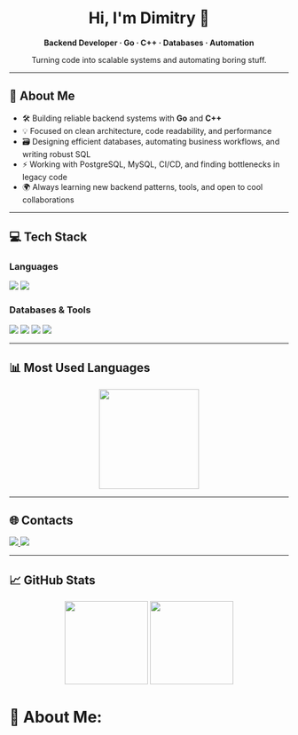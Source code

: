 <div align="center">
  <h1>Hi, I'm Dimitry 👋</h1>
  <p><b>Backend Developer · Go · C++ · Databases · Automation</b></p>
  <p>Turning code into scalable systems and automating boring stuff.</p>
</div>

---

## 🚀 About Me

- 🛠️ Building reliable backend systems with <b>Go</b> and <b>C++</b>
- 💡 Focused on clean architecture, code readability, and performance
- 🗃️ Designing efficient databases, automating business workflows, and writing robust SQL
- ⚡ Working with PostgreSQL, MySQL, CI/CD, and finding bottlenecks in legacy code
- 🌍 Always learning new backend patterns, tools, and open to cool collaborations

---

## 💻 Tech Stack

### Languages

<p>
  <img src="https://img.shields.io/badge/C++-00599C?logo=c%2B%2B&logoColor=white&style=for-the-badge" />
  <img src="https://img.shields.io/badge/Go-00ADD8?logo=go&logoColor=white&style=for-the-badge" />

</p>

### Databases & Tools

<p>
  <img src="https://img.shields.io/badge/PostgreSQL-316192?logo=postgresql&logoColor=white&style=for-the-badge" />
  <img src="https://img.shields.io/badge/MySQL-4479A1?logo=mysql&logoColor=white&style=for-the-badge" />
  <img src="https://img.shields.io/badge/CMake-008FBA?logo=cmake&logoColor=white&style=for-the-badge" />
  <img src="https://img.shields.io/badge/CI/CD-blue?style=for-the-badge" />
</p>

---

## 📊 Most Used Languages

<div align="center">
  <img src="https://github-readme-stats.vercel.app/api/top-langs/?username=k1lls3x&theme=catppuccin_mocha&hide_border=false&layout=compact&size_weight=2&count_weight=2" height="180"/>
</div>

---

## 🌐 Contacts

<p>
  <a href="mailto:takesxq77@gmail.com">
    <img src="https://img.shields.io/badge/Email-D14836?logo=gmail&logoColor=white&style=for-the-badge">
  </a>
  <a href="https://t.me/k1llasx">
    <img src="https://img.shields.io/badge/Telegram-2CA5E0?logo=telegram&logoColor=white&style=for-the-badge">
  </a>
</p>

---

## 📈 GitHub Stats

<p align="center">
  <img src="https://github-readme-stats.vercel.app/api?username=k1lls3x&theme=catppuccin_mocha&hide_border=true&include_all_commits=true&count_private=true" height="150"/>
  <img src="https://nirzak-streak-stats.vercel.app/?user=k1lls3x&theme=catppuccin_mocha&hide_border=true" height="150"/>
</p>



# 💫 About Me:

